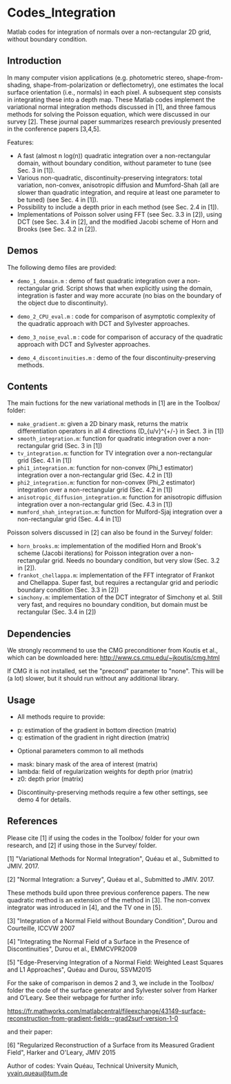 # Codes_Integration
Matlab codes for integration of normals over a non-rectangular 2D grid, without boundary condition.

## Introduction

In many computer vision applications (e.g. photometric stereo, shape-from-shading, shape-from-polarization or deflectometry), one estimates the local surface orientation (i.e., normals) in each pixel. A subsequent step consists in integrating these into a depth map. These Matlab codes implement the variational normal integration methods discussed in [1], and three famous methods for solving the Poisson equation, which were discussed in our survey [2]. These journal paper summarizes research previously presented in the conference papers [3,4,5].  

Features:
- A fast (almost  n log(n)) quadratic integration over a non-rectangular domain, without boundary condition, without parameter to tune (see Sec. 3 in [1]).
- Various non-quadratic, discontinuity-preserving integrators: total variation, non-convex, anisotropic diffusion and Mumford-Shah (all are slower than quadratic integration, and require at least one parameter to be tuned) (see Sec. 4 in [1]).
- Possibility to include a depth prior in each method (see Sec. 2.4 in [1]).
- Implementations of Poisson solver using FFT (see Sec. 3.3 in [2]), using DCT (see Sec. 3.4 in [2], and the modified Jacobi scheme of Horn and Brooks (see Sec. 3.2 in [2]).   

## Demos

The following demo files are provided: 

- `demo_1_domain.m` : demo of fast quadratic integration over a non-rectangular grid. Script shows that when explicitly using the domain, integration is faster and way more accurate (no bias on the boundary of the object due to discontinuity).

- `demo_2_CPU_eval.m` : code for comparison of asymptotic complexity of the quadratic approach with DCT and Sylvester approaches. 

- `demo_3_noise_eval.m` : code for comparison of accuracy of the quadratic approach with DCT and Sylvester approaches. 

- `demo_4_discontinuities.m` : demo of the four discontinuity-preserving methods. 


## Contents

The main fuctions for the new variational methods in [1] are in the Toolbox/ folder:
- `make_gradient.m`: given a 2D binary mask, returns the matrix differentiation operators in all 4 directions (D_{u/v}^{+/-} in Sect. 3 in [1])  
- `smooth_integration.m`: function for quadratic integration over a non-rectangular grid (Sec. 3 in [1])
- `tv_integration.m`: function for TV integration over a non-rectangular grid (Sec. 4.1 in [1])
- `phi1_integration.m`: function for non-convex (Phi_1 estimator) integration over a non-rectangular grid (Sec. 4.2 in [1])
- `phi2_integration.m`: function for non-convex (Phi_2 estimator) integration over a non-rectangular grid (Sec. 4.2 in [1])
- `anisotropic_diffusion_integration.m`: function for anisotropic diffusion integration over a non-rectangular grid (Sec. 4.3 in [1])
- `mumford_shah_integration.m`: function for Mulford-Sjaj integration over a non-rectangular grid (Sec. 4.4 in [1])

Poisson solvers discussed in [2] can also be found in the Survey/ folder:
- `horn_brooks.m`: implementation of the modified Horn and Brook's scheme (Jacobi iterations) for Poisson integration over a non-rectangular grid. Needs no boundary condition, but very slow (Sec. 3.2 in [2]).
- `frankot_chellappa.m`: implementation of the FFT integrator of Frankot and Chellappa. Super fast, but requires a rectangular grid and periodic boundary condition (Sec. 3.3 in [2])
- `simchony.m`: implementation of the DCT integrator of Simchony et al. Still very fast, and requires no boundary condition, but domain must be rectangular (Sec. 3.4 in [2]) 


## Dependencies

We strongly recommend to use the CMG preconditioner from Koutis et al., which can be downloaded here: 
http://www.cs.cmu.edu/~jkoutis/cmg.html

If CMG it is not installed, set the "precond" parameter to "none". This will be (a lot) slower, but it should run without any additional library.



## Usage
- All methods require to provide:
 * p: estimation of the gradient in bottom direction (matrix)
 * q: estimation of the gradient in right direction (matrix)
- Optional parameters common to all methods
 * mask: binary mask of the area of interest (matrix)
 * lambda: field of regularization weights for depth prior (matrix)
 * z0: depth prior (matrix)
- Discontinuity-preserving methods require a few other settings, see demo 4 for details. 

## References

Please cite [1] if using the codes in the Toolbox/ folder for your own research, and [2] if using those in the Survey/ folder. 

[1] "Variational Methods for Normal Integration", Quéau et al., Submitted to JMIV. 2017.

[2] "Normal Integration: a Survey", Quéau et al., Submitted to JMIV. 2017.

These methods build upon three previous conference papers. The new quadratic method is an extension of the method in [3]. The non-convex integrator was introduced in [4], and the TV one in [5]. 

[3] "Integration of a Normal Field without Boundary Condition", Durou and Courteille, ICCVW 2007

[4] "Integrating the Normal Field of a Surface in the Presence of Discontinuities", Durou et al., EMMCVPR2009

[5] "Edge-Preserving Integration of a Normal Field: Weighted Least Squares and L1 Approaches", Quéau and Durou, SSVM2015 

For the sake of comparison in demos 2 and 3, we include in the Toolbox/ folder the code of the surface generator and Sylvester solver from Harker and O'Leary. See their webpage for further info:

https://fr.mathworks.com/matlabcentral/fileexchange/43149-surface-reconstruction-from-gradient-fields--grad2surf-version-1-0  

and their paper:

[6] "Regularized Reconstruction of a Surface from its Measured Gradient Field", Harker and O'Leary, JMIV 2015




Author of codes: Yvain Quéau, Technical University Munich, yvain.queau@tum.de



